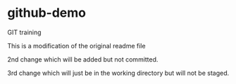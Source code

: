 # github-demo
GIT training

This is a modification of the original readme file

2nd change which will be added but not committed.

3rd change which will just be in the working directory but will not be staged.
